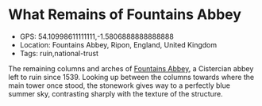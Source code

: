 # What Remains of Fountains Abbey

- GPS: 54.10998611111111,-1.5806888888888888
- Location: Fountains Abbey, Ripon, England, United Kingdom
- Tags: ruin,national-trust

The remaining columns and arches of [Fountains Abbey](https://www.nationaltrust.org.uk/visit/yorkshire/fountains-abbey-and-studley-royal-water-garden), a Cistercian abbey left to ruin since 1539. Looking up between the columns towards where the main tower once stood, the stonework gives way to a perfectly blue summer sky, contrasting sharply with the texture of the structure.
